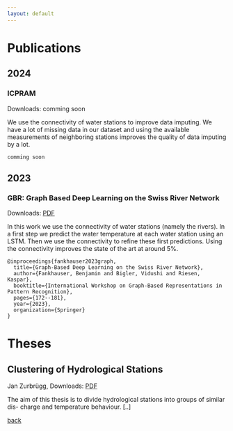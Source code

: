 ```yaml
---
layout: default
---
```


# Publications

## 2024

### ICPRAM
Downloads: comming soon

We use the connectivity of water stations to improve data imputing. We have a lot of missing data in our dataset and using the available measurements of neighboring stations improves the quality of data imputing by a lot.

```
comming soon
```

## 2023

### GBR: Graph Based Deep Learning on the Swiss River Network
Downloads: [PDF](./pdfs/Fankhauser-23_Graph_Based_Deep_Learning_on_the_Swiss_River_Network.pdf)

In this work we use the connectivity of water stations (namely the rivers). In a first step we predict the water temperature at each water station using an LSTM. Then we use the connectivity to refine these first predictions. Using the connectivity improves the state of the art at around 5%.

```
@inproceedings{fankhauser2023graph,
  title={Graph-Based Deep Learning on the Swiss River Network},
  author={Fankhauser, Benjamin and Bigler, Vidushi and Riesen, Kaspar},
  booktitle={International Workshop on Graph-Based Representations in Pattern Recognition},
  pages={172--181},
  year={2023},
  organization={Springer}
}
```

# Theses

## Clustering of Hydrological Stations
Jan Zurbrügg, Downloads: [PDF](http://prg.inf.unibe.ch/wp-content/uploads/2023/09/Bachelor_Thesis_Jan_Zurbrugg_Clustering_of_Hydrological_Stations.pdf)

The aim of this thesis is to divide hydrological stations into groups of similar dis-
charge and temperature behaviour. [..]

[back](./)



